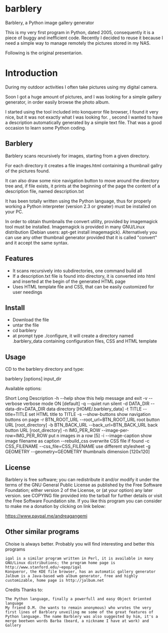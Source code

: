 # barblery
Barblery, a Python image gallery generator

This is my very first program in Python, dated 2005, consequently it is a piece of buggy and inefficient code.
Recently I decided to reuse it because I need a simple way to manage remotely the pictures stored in my NAS.

Following is the original presentarion.

Introduction
============

During my outdoor activities I often take pictures using my digital camera.

Soon I got a huge amount of pictures, and I was looking for a simple gallery generator, in order easily browse the photo album.

I started using the tool included into konqueror file browser, I found it very nice, but it was not exactly what I was looking for.
, second I wanted to have a description automatically generated by a simple text file.
That was a good occasion to learn some Python coding.

Barblery
--------

Barblery scans recursively for images, starting from a given directory. 

For each directory it creates a file images.html containing a thumbnail gallry of the pictures found.

It can also draw some nice navigation button to move around the directory tree and, if file exists, it prints at the beginning of the page the content of a description file, named description.txt

It has been totally written using the Python language, thus for properly working a Python interpreter (version 2.3 or greater) must be installed on your PC.

In order to obtain thumbnails the convert utility, provided by imagemagick tool must be installed. Imagemagick is provided in many GNU/Linux distribution (Debian users: apt-get install imagemagick). Alternatively you can use any other thumbnail generator provided that it is called "convert" and it accept the same syntax.

Features
--------
  - It scans recursively into subdirectories, one command build all
  - If a description.txt file is found into directory, it is converted into html and inserted at the begin of the generated HTML page
  - Uses HTML template file and CSS, that can be easily customized for user needings 

Install
-------
  -  Download the file
  -  untar the file
  -  cd barblery
  -  at prompt type ./configure, it will create a directory named .barblery_data containing configuration files, CSS and HTML template 

Usage
-----

CD to the barblery directory and type:

barblery [options] input_dir

Available options:

Short	Long	Description
-h 	--help	show this help message and exit
-v	--verbose	verbose mode ON [default]
-q	--quiet	run silent
-d DATA_DIR	--data-dir=DATA_DIR	data directory [HOME/.barblery_data]
-t TITLE	--title=TITLE	set HTML title to TITLE
-s	--show-buttons	show navigation buttons on page
-r BTN_ROOT_URL	--root_url=BTN_ROOT_URL	root button URL [root_directory]
-b BTN_BACK_URL	--back_url=BTN_BACK_URL	back button URL [root_directory]
-n IMG_PER_ROW	--image-per-row=IMG_PER_ROW	put n images in a row [5]
-i	--image-caption	show image filename as caption
	--rebuild_css	overwrite CSS file if found
-c CSS_FILENAME	--css_file=CSS_FILENAME	use different stylesheet
-g GEOMETRY	--geometry=GEOMETRY	thumbnails dimension [120x120]

License
-------

Barblery is free software; you can redistribute it and/or modify it under the terms of the GNU General Public License as published by the Free Software Foundation; either version 2 of the License, or (at your option) any later version. see COPYING file provided into the tarball for further details or visit the Free Software Foundation site.
If you like this program you can consider to make me a donation by clicking on link below:

https://www.paypal.me/andreagangemi

Other similar programs
----------------------

Choise is always better. Probably you will find interesting and better this programs

    igal is a similar program written in Perl, it is available in many GNU/Linux distributions; the program home page is http://www.stanford.edu/~epop/igal
    Konqueror, the KDE file browser, has an automatic gallery generator
    Jalbum is a Java-based web album generator, free and highly customizable, home page is http://jalbum.net 

Credits
Thanks to:

    The Python language, finally a powerfull and easy Object Oriented language
    My friend D.M. (he wants to remain anonymous) who wrotes the very first lines of Barblery unveiling me some of the great features of Python language. The name Barblery was also suggested by him, it's a merge beetwen words Barba (beard, a nickname I have at work) and Gallery 
